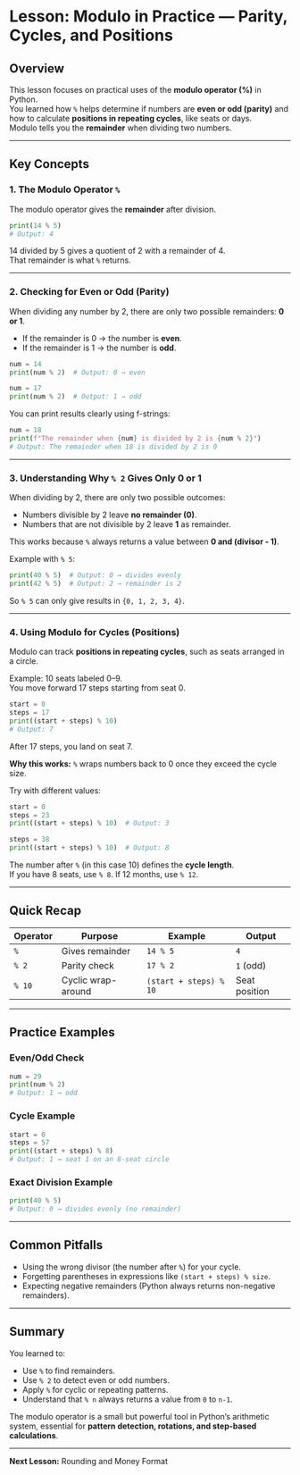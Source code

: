 # Lesson: Modulo in Practice — Parity, Cycles, and Positions

## Overview
This lesson focuses on practical uses of the **modulo operator (%)** in Python.  
You learned how `%` helps determine if numbers are **even or odd (parity)** and how to calculate **positions in repeating cycles**, like seats or days.  
Modulo tells you the **remainder** when dividing two numbers.

---

## Key Concepts

### 1. The Modulo Operator `%`
The modulo operator gives the **remainder** after division.

```python
print(14 % 5)
# Output: 4
```
14 divided by 5 gives a quotient of 2 with a remainder of 4.  
That remainder is what `%` returns.

---

### 2. Checking for Even or Odd (Parity)
When dividing any number by 2, there are only two possible remainders: **0 or 1**.

- If the remainder is 0 → the number is **even**.  
- If the remainder is 1 → the number is **odd**.

```python
num = 14
print(num % 2)  # Output: 0 → even

num = 17
print(num % 2)  # Output: 1 → odd
```

You can print results clearly using f-strings:

```python
num = 18
print(f"The remainder when {num} is divided by 2 is {num % 2}")
# Output: The remainder when 18 is divided by 2 is 0
```

---

### 3. Understanding Why `% 2` Gives Only 0 or 1
When dividing by 2, there are only two possible outcomes:
- Numbers divisible by 2 leave **no remainder (0)**.
- Numbers that are not divisible by 2 leave **1** as remainder.

This works because `%` always returns a value between **0 and (divisor - 1)**.

Example with `% 5`:
```python
print(40 % 5)  # Output: 0 → divides evenly
print(42 % 5)  # Output: 2 → remainder is 2
```
So `% 5` can only give results in `{0, 1, 2, 3, 4}`.

---

### 4. Using Modulo for Cycles (Positions)
Modulo can track **positions in repeating cycles**, such as seats arranged in a circle.

Example: 10 seats labeled 0–9.  
You move forward 17 steps starting from seat 0.

```python
start = 0
steps = 17
print((start + steps) % 10)
# Output: 7
```
After 17 steps, you land on seat 7.

**Why this works:** `%` wraps numbers back to 0 once they exceed the cycle size.

Try with different values:
```python
start = 0
steps = 23
print((start + steps) % 10)  # Output: 3

steps = 38
print((start + steps) % 10)  # Output: 8
```

The number after `%` (in this case 10) defines the **cycle length**.  
If you have 8 seats, use `% 8`. If 12 months, use `% 12`.

---

## Quick Recap
| Operator | Purpose | Example | Output |
|-----------|----------|----------|---------|
| `%` | Gives remainder | `14 % 5` | `4` |
| `% 2` | Parity check | `17 % 2` | `1` (odd) |
| `% 10` | Cyclic wrap-around | `(start + steps) % 10` | Seat position |

---

## Practice Examples

### Even/Odd Check
```python
num = 29
print(num % 2)
# Output: 1 → odd
```

### Cycle Example
```python
start = 0
steps = 57
print((start + steps) % 8)
# Output: 1 → seat 1 on an 8-seat circle
```

### Exact Division Example
```python
print(40 % 5)
# Output: 0 → divides evenly (no remainder)
```

---

## Common Pitfalls
- Using the wrong divisor (the number after `%`) for your cycle.  
- Forgetting parentheses in expressions like `(start + steps) % size`.  
- Expecting negative remainders (Python always returns non-negative remainders).

---

## Summary
You learned to:
- Use `%` to find remainders.  
- Use `% 2` to detect even or odd numbers.  
- Apply `%` for cyclic or repeating patterns.  
- Understand that `% n` always returns a value from `0` to `n-1`.

The modulo operator is a small but powerful tool in Python’s arithmetic system, essential for **pattern detection, rotations, and step-based calculations**.

---

**Next Lesson:** Rounding and Money Format
